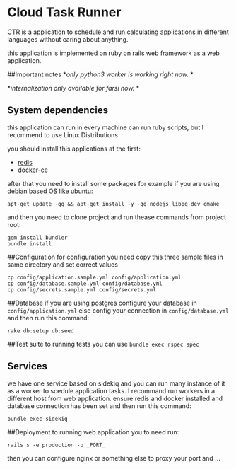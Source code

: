 # Cloud Task Runner

CTR is a application to schedule and run calculating applications in different languages without caring about anything.

this application is implemented on ruby on rails web framework as a web application.

##Important notes
*_only python3 worker is working right now._ *

*_internalization only available for farsi now._ *


## System dependencies
this application can run in every machine can run ruby scripts, but I recommend to use Linux Distributions

you should install this applications at the first:

* [redis](https://redis.io)
* [docker-ce](https://www.docker.com)

after that you need to install some packages for example if you are using debian based OS like ubuntu:
```
apt-get update -qq && apt-get install -y -qq nodejs libpq-dev cmake
```
and then you need to clone project and run thease commands from project root:
```
gem install bundler
bundle install
```

##Configuration
for configuration you need copy this three sample files in same directory and set correct values
```
cp config/application.sample.yml config/application.yml
cp config/database.sample.yml config/database.yml
cp config/secrets.sample.yml config/secrets.yml
```

##Database
if you are using postgres configure your database in `config/application.yml`
else config your connection in `config/database.yml`
and then run this command:
```
rake db:setup db:seed
```

##Test suite
to running tests you can use `bundle exec rspec spec`
## Services
we have one service based on sidekiq and you can run many instance of it as a worker to scedule application tasks. I recommand run workers in a different host from web application. ensure redis and docker installed and database connection has been set and then run this command:
```
bundle exec sidekiq
```
##Deployment
to running web application you to need run:
```
rails s -e production -p _PORT_
```
then you can configure nginx or something else to proxy your port and ...